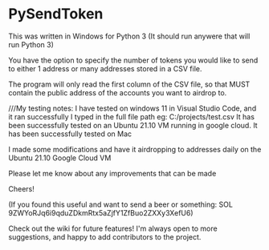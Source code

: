 # PySendToken

This was written in Windows for Python 3 (It should run anywere that will run Python 3)

You have the option to specify the number of tokens you would like to send to either 1 address or many addresses stored in a CSV file.

The program will only read the first column of the CSV file, so that MUST contain the public address of the accounts you want to airdrop to.

///My testing notes:
I have tested on windows 11 in Visual Studio Code, and it ran successfully
I typed in the full file path eg:  C:/projects/test.csv
It has been successfully tested on an Ubuntu 21.10 VM running in google cloud.
It has been successfully tested on Mac

I made some modifications and have it airdropping to addresses daily on the Ubuntu 21.10 Google Cloud VM

Please let me know about any improvements that can be made

Cheers!

(If you found this useful and want to send a beer or something: SOL 9ZWYoRJq6i9qduZDkmRtx5aZjfY1ZfBuo2ZXXy3XefU6)

Check out the wiki for future features! 
I'm always open to more suggestions, and happy to add contributors to the project.
